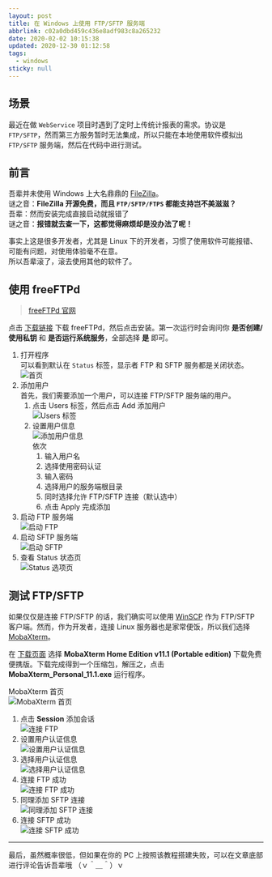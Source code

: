 ```yaml
---
layout: post
title: 在 Windows 上使用 FTP/SFTP 服务端
abbrlink: c02a0dbd459c436e8adf983c8a265232
date: 2020-02-02 10:15:38
updated: 2020-12-30 01:12:58
tags:
  - windows
sticky: null
---
```


## 场景

最近在做 `WebService` 项目时遇到了定时上传统计报表的需求。协议是 `FTP/SFTP`，然而第三方服务暂时无法集成，所以只能在本地使用软件模拟出 `FTP/SFTP` 服务端，然后在代码中进行测试。

## 前言

吾辈并未使用 Windows 上大名鼎鼎的 [FileZilla](https://filezilla-project.org/)。\
谜之音：**FileZilla 开源免费，而且 `FTP/SFTP/FTPS` 都能支持岂不美滋滋？**\
吾辈：然而安装完成直接启动就报错了\
谜之音：**报错就去查一下，这都觉得麻烦却是没办法了呢！**

事实上这是很多开发者，尤其是 Linux 下的开发者，习惯了使用软件可能报错、可能有问题，对使用体验毫不在意。\
所以吾辈滚了，滚去使用其他的软件了。

## 使用 freeFTPd

> [freeFTPd 官网](http://www.freesshd.com/)

点击 [下载链接](http://www.freesshd.com/freeFTPd.exe) 下载 freeFTPd，然后点击安装。第一次运行时会询问你 **是否创建/使用私钥** 和 **是否运行系统服务**，全部选择 **是** 即可。

1.  打开程序\
    可以看到默认在 `Status` 标签，显示者 FTP 和 SFTP 服务都是关闭状态。
    ![首页](https://cdn.jsdelivr.net/gh/rxliuli/img-bed/20190217213152.png)
1.  添加用户\
    首先，我们需要添加一个用户，可以连接 FTP/SFTP 服务端的用户。
    1.  点击 Users 标签，然后点击 Add 添加用户\
        ![Users 标签](https://cdn.jsdelivr.net/gh/rxliuli/img-bed/20190217213700.png)
    1.  设置用户信息\
        ![添加用户信息](https://cdn.jsdelivr.net/gh/rxliuli/img-bed/20190217214421.png)\
        依次
        1.  输入用户名
        1.  选择使用密码认证
        1.  输入密码
        1.  选择用户的服务端根目录
        1.  同时选择允许 FTP/SFTP 连接（默认选中）
        1.  点击 Apply 完成添加
1.  启动 FTP 服务端\
    ![启动 FTP](https://cdn.jsdelivr.net/gh/rxliuli/img-bed/20190217214719.png)
1.  启动 SFTP 服务端\
    ![启动 SFTP](https://cdn.jsdelivr.net/gh/rxliuli/img-bed/20190217214843.png)
1.  查看 Status 状态页\
    ![Status 选项页](https://cdn.jsdelivr.net/gh/rxliuli/img-bed/20190217214951.png)

## 测试 FTP/SFTP

如果仅仅是连接 FTP/SFTP 的话，我们确实可以使用 [WinSCP](https://winscp.net/) 作为 FTP/SFTP 客户端。然而，作为开发者，连接 Linux 服务器也是家常便饭，所以我们选择 [MobaXterm](https://mobaxterm.mobatek.net/)。

在 [下载页面](https://mobaxterm.mobatek.net/download-home-edition.html) 选择 **MobaXterm Home Edition v11.1 (Portable edition)** 下载免费便携版。下载完成得到一个压缩包，解压之，点击 **MobaXterm_Personal_11.1.exe** 运行程序。

MobaXterm 首页\
![MobaXterm 首页](https://cdn.jsdelivr.net/gh/rxliuli/img-bed/20190217220138.png)

1.  点击 **Session** 添加会话\
    ![连接 FTP](https://cdn.jsdelivr.net/gh/rxliuli/img-bed/20190217220648.png)
1.  设置用户认证信息\
    ![设置用户认证信息](https://cdn.jsdelivr.net/gh/rxliuli/img-bed/20190217220940.png)
1.  选择用户认证信息\
    ![选择用户认证信息](https://cdn.jsdelivr.net/gh/rxliuli/img-bed/20190217221138.png)
1.  连接 FTP 成功\
    ![连接 FTP 成功](https://cdn.jsdelivr.net/gh/rxliuli/img-bed/20190217221321.png)
1.  同理添加 SFTP 连接\
    ![同理添加 SFTP 连接](https://cdn.jsdelivr.net/gh/rxliuli/img-bed/20190217221633.png)
1.  连接 SFTP 成功\
    ![连接 SFTP 成功](https://cdn.jsdelivr.net/gh/rxliuli/img-bed/20190217221801.png)

---

最后，虽然概率很低，但如果在你的 PC 上按照该教程搭建失败，可以在文章底部进行评论告诉吾辈哦 （ｖ＾＿＾）ｖ
